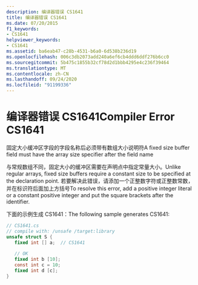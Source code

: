 ```yaml
---
description: 编译器错误 CS1641
title: 编译器错误 CS1641
ms.date: 07/20/2015
f1_keywords:
- CS1641
helpviewer_keywords:
- CS1641
ms.assetid: ba6eab47-c28b-4531-b6a0-6d538b236d19
ms.openlocfilehash: 006c3db2073add240a6ef6cb4ddd6ddf276b6cc0
ms.sourcegitcommit: 5b475c1855b32cf78d2d1bbb4295e4c236f39464
ms.translationtype: MT
ms.contentlocale: zh-CN
ms.lasthandoff: 09/24/2020
ms.locfileid: "91199336"
---
```

# <a name="compiler-error-cs1641"></a><span data-ttu-id="afb91-103">编译器错误 CS1641</span><span class="sxs-lookup"><span data-stu-id="afb91-103">Compiler Error CS1641</span></span>

<span data-ttu-id="afb91-104">固定大小缓冲区字段的字段名称后必须带有数组大小说明符</span><span class="sxs-lookup"><span data-stu-id="afb91-104">A fixed size buffer field must have the array size specifier after the field name</span></span>  
  
 <span data-ttu-id="afb91-105">与常规数组不同，固定大小的缓冲区需要在声明点中指定常量大小。</span><span class="sxs-lookup"><span data-stu-id="afb91-105">Unlike regular arrays, fixed size buffers require a constant size to be specified at the declaration point.</span></span> <span data-ttu-id="afb91-106">若要解决此错误，请添加一个正整数字符或正整数常数，并在标识符后面加上方括号</span><span class="sxs-lookup"><span data-stu-id="afb91-106">To resolve this error, add a positive integer literal or a constant positive integer and put the square brackets after the identifier.</span></span>  
  
 <span data-ttu-id="afb91-107">下面的示例生成 CS1641：</span><span class="sxs-lookup"><span data-stu-id="afb91-107">The following sample generates CS1641:</span></span>  
  
```csharp  
// CS1641.cs  
// compile with: /unsafe /target:library  
unsafe struct S {  
   fixed int [] a;  // CS1641  
  
   // OK  
   fixed int b [10];  
   const int c = 10;  
   fixed int d [c];  
}  
```
